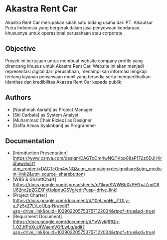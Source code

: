 # Akastra Rent Car
Akastra Rent Car merupakan salah satu bidang usaha dari PT. Alkautsar Putra Indonesia yang bergerak dalam jasa penyewaan kendaraan, khususnya untuk operasional perusahaan atau corporate. 

## Objective
Proyek ini bertujuan untuk membuat website company profile yang dirancang khusus untuk Akastra Rent Car. Website ini akan menjadi representasi digital dari perusahaan, menampilkan informasi lengkap tentang layanan penyewaan mobil yang tersedia serta memperlihatkan identitas dan kredibilitas Akastra Rent Car kepada publik.

## Authors
- [Nurahmah Asriah] as Project Manager
- [Siti Carbala] as System Analyst
- [Muhammad Chair Rizieq] as Designer
- [Daffa Almas Syakhbani] as Programmer

## Documentation 
- [Introduction Presentation] (https://www.canva.com/design/DAGTcOm4wNQ/1Kbp08aP172z0DJHKr5hew/edit?utm_content=DAGTcOm4wNQ&utm_campaign=designshare&utm_medium=link2&utm_source=sharebutton)
- [WBS & GhanttChart] (https://docs.google.com/spreadsheets/d/1kqdSWWBbXk9HYxJZndC8U62nx2pZGZXFxUpIpduGSVg/edit?usp=drive_link)
- [Project Charter] (https://docs.google.com/document/d/10eLmqHr_7fOLy-u_Fz5xZ7LV_oULq-Nn/edit?usp=drive_link&ouid=102902205753757122034&rtpof=true&sd=true)
- [Requirment Document] (https://docs.google.com/document/d/1vWykRRQn-1_0ZJfPbXuUfWaemVGfLwLq/edit?usp=drive_link&ouid=102902205753757122034&rtpof=true&sd=true)
